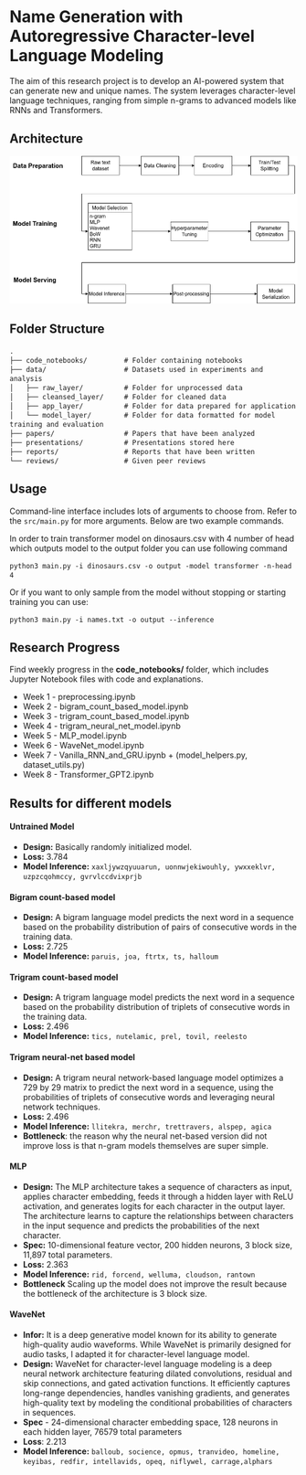 # Name Generation with Autoregressive Character-level Language Modeling

The aim of this research project is to develop an AI-powered system that can generate new and unique names. The system leverages character-level language techniques, ranging from simple n-grams to advanced models like RNNs and Transformers.

## Architecture
![System architecture](https://github.com/ADA-GWU/guidedresearchproject-eljanmahammadli/blob/main/images/architecture.png "System architecture")

## Folder Structure
```
.
├── code_notebooks/         # Folder containing notebooks
├── data/                   # Datasets used in experiments and analysis
│   ├── raw_layer/          # Folder for unprocessed data
│   ├── cleansed_layer/     # Folder for cleaned data
│   ├── app_layer/          # Folder for data prepared for application
│   └── model_layer/        # Folder for data formatted for model training and evaluation
├── papers/                 # Papers that have been analyzed
├── presentations/          # Presentations stored here
├── reports/                # Reports that have been written
└── reviews/                # Given peer reviews
```
## Usage
Command-line interface includes lots of arguments to choose from. Refer to the `src/main.py` for more arguments. Below are two example commands.

In order to train transformer model on dinosaurs.csv with 4 number of head which outputs model to the output folder you can use following command
```
python3 main.py -i dinosaurs.csv -o output -model transformer -n-head 4
```

Or if you want to only sample from the model without stopping or starting training you can use:
```
python3 main.py -i names.txt -o output --inference
```

## Research Progress
Find weekly progress in the **code_notebooks/** folder, which includes Jupyter Notebook files with code and explanations. 
- Week 1 - preprocessing.ipynb
- Week 2 - bigram_count_based_model.ipynb
- Week 3 - trigram_count_based_model.ipynb
- Week 4 - trigram_neural_net_model.ipynb
- Week 5 - MLP_model.ipynb
- Week 6 - WaveNet_model.ipynb
- Week 7 - Vanilla_RNN_and_GRU.ipynb + (model_helpers.py, dataset_utils.py)
- Week 8 - Transformer_GPT2.ipynb


## Results for different models
#### Untrained Model
- **Design:** Basically randomly initialized model.
- **Loss:** 3.784
- **Model Inference:** `xaxljywzqyuuarun, uonnwjekiwouhly, ywxxeklvr, uzpzcqohmccy, gvrvlccdvixprjb`

#### Bigram count-based model
- **Design:** A bigram language model predicts the next word in a sequence based on the probability distribution of pairs of consecutive words in the training data.
- **Loss:** 2.725
- **Model Inference:** `paruis, joa, ftrtx, ts, halloum`

#### Trigram count-based model
- **Design:** A trigram language model predicts the next word in a sequence based on the probability distribution of triplets of consecutive words in the training data.
- **Loss:** 2.496
- **Model Inference:** `tics, nutelamic, prel, tovil, reelesto`

#### Trigram neural-net based model
- **Design:** A trigram neural network-based language model optimizes a 729 by 29 matrix to predict the next word in a sequence, using the probabilities of triplets of consecutive words and leveraging neural network techniques.
- **Loss:** 2.496
- **Model Inference:** `llitekra, merchr, trettravers, alspep, agica`
- **Bottleneck**: the reason why the neural net-based version did not improve loss is that n-gram models themselves are super simple.

#### MLP
- **Design:** The MLP architecture takes a sequence of characters as input, applies character embedding, feeds it through a hidden layer with ReLU activation, and generates logits for each character in the output layer. The architecture learns to capture the relationships between characters in the input sequence and predicts the probabilities of the next character.
- **Spec:** 10-dimensional feature vector, 200 hidden neurons, 3 block size, 11,897 total parameters.
- **Loss:** 2.363
- **Model Inference:** `rid, forcend, welluma, cloudson, rantown`
- **Bottleneck** Scaling up the model does not improve the result because the bottleneck of the architecture is 3 block size.

#### WaveNet
- **Infor:** It is a deep generative model known for its ability to generate high-quality audio waveforms. While WaveNet is primarily designed for audio tasks, I adapted it for character-level language model.
- **Design:** WaveNet for character-level language modeling is a deep neural network architecture featuring dilated convolutions, residual and skip connections, and gated activation functions. It efficiently captures long-range dependencies, handles vanishing gradients, and generates high-quality text by modeling the conditional probabilities of characters in sequences.
- **Spec** - 24-dimensional character embedding space, 128 neurons in each hidden layer, 76579 total parameters
- **Loss**: 2.213
- **Model Inference:** `balloub, socience, opmus, tranvideo, homeline, keyibas, redfir, intellavids, opeq, niflywel, carrage,alphars`

